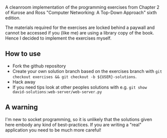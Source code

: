 

A cleanroom implementation of the programming exercises from Chapter 2 of Kurose and Ross "Computer Networking: A Top-Down Approach" sixth edition.

The materials required for the exercises are locked behind a paywall and cannot be accessed if you (like me) are using a library copy of the book.
Hence I decided to implement the exercises myself.

How to use
---------

* Fork the github repository
* Create your own solution branch based on the exercises branch with `git checkout exercises && git checkout -b ${USER}-solutions`.
* Hack away
* If you need tips look at other peoples solutions with e.g. `git show david-solutions:web-server/web-server.py`


A warning
-------

I'm new to socket programming, so it is unlikely that the solutions given here embody any kind of best-practices. If you are writing a "real" application you need to be much more careful!
